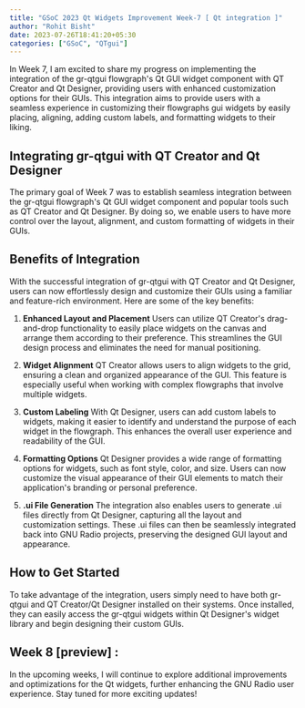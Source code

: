 ```yaml
---
title: "GSoC 2023 Qt Widgets Improvement Week-7 [ Qt integration ]"
author: "Rohit Bisht"
date: 2023-07-26T18:41:20+05:30
categories: ["GSoC", "QTgui"]
---
```


In Week 7, I am excited to share my progress on implementing the integration of the gr-qtgui flowgraph's Qt GUI widget component with QT Creator and Qt Designer, providing users with enhanced customization options for their GUIs. This integration aims to provide users with a seamless experience in customizing their flowgraphs gui widgets by easily placing, aligning, adding custom labels, and formatting widgets to their liking.

## Integrating gr-qtgui with QT Creator and Qt Designer
The primary goal of Week 7 was to establish seamless integration between the gr-qtgui flowgraph's Qt GUI widget component and popular tools such as QT Creator and Qt Designer. By doing so, we enable users to have more control over the layout, alignment, and custom formatting of widgets in their GUIs.

## Benefits of Integration
With the successful integration of gr-qtgui with QT Creator and Qt Designer, users can now effortlessly design and customize their GUIs using a familiar and feature-rich environment. Here are some of the key benefits:

1. **Enhanced Layout and Placement**
Users can utilize QT Creator's drag-and-drop functionality to easily place widgets on the canvas and arrange them according to their preference. This streamlines the GUI design process and eliminates the need for manual positioning.

2. **Widget Alignment**
QT Creator allows users to align widgets to the grid, ensuring a clean and organized appearance of the GUI. This feature is especially useful when working with complex flowgraphs that involve multiple widgets.

3. **Custom Labeling**
With Qt Designer, users can add custom labels to widgets, making it easier to identify and understand the purpose of each widget in the flowgraph. This enhances the overall user experience and readability of the GUI.

4. **Formatting Options**
Qt Designer provides a wide range of formatting options for widgets, such as font style, color, and size. Users can now customize the visual appearance of their GUI elements to match their application's branding or personal preference.

5. **.ui File Generation**
The integration also enables users to generate .ui files directly from Qt Designer, capturing all the layout and customization settings. These .ui files can then be seamlessly integrated back into GNU Radio projects, preserving the designed GUI layout and appearance.

## How to Get Started
To take advantage of the integration, users simply need to have both gr-qtgui and QT Creator/Qt Designer installed on their systems. Once installed, they can easily access the gr-qtgui widgets within Qt Designer's widget library and begin designing their custom GUIs.

## Week 8 [preview] :

In the upcoming weeks, I will continue to explore additional improvements and optimizations for the Qt widgets, further enhancing the GNU Radio user experience. Stay tuned for more exciting updates!